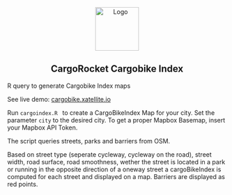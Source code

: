 <div align="center">
  <img src="https://cologne.xatellite.io/logo-pfade.svg" alt="Logo" height="100px" />

  CargoRocket Cargobike Index
  ---
</div>

R query to generate Cargobike Index maps

See live demo: [cargobike.xatellite.io](https://cargobike.xatellite.io)


Run `cargoindex.R ` to create a CargoBikeIndex Map for your city.
Set the parameter `city` to the desired city.
To get a proper Mapbox Basemap, insert your Mapbox API Token.

The script queries streets, parks and barriers from OSM.

Based on street type (seperate cycleway, cycleway on the road), street width, road surface, road smoothness, wether the street is located in a park or running in the opposite direction of a oneway street a cargoBikeIndex is computed for each street and displayed on a map.
Barriers are displayed as red points.